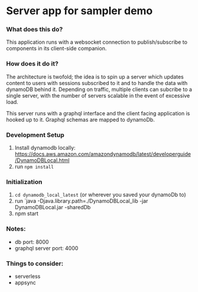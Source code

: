 # Server app for sampler demo

### What does this do?

This application runs with a websocket connection to publish/subscribe to components in its client-side companion.

### How does it do it?

The architecture is twofold; the idea is to spin up a server which updates content to users with sessions subscribed to it and to handle the data with dynamoDB behind it. Depending on traffic, multiple clients can subcribe to a single server, with the number of servers scalable in the event of excessive load.

This server runs with a graphql interface and the client facing application is hooked up to it. Graphql schemas are mapped to dynamoDb.

### Development Setup

1. Install dynamodb locally: https://docs.aws.amazon.com/amazondynamodb/latest/developerguide/DynamoDBLocal.html
2. run `npm install`

### Initialization 

1. `cd dynamodb_local_latest` (or wherever you saved your dynamoDb to)
2. run `java -Djava.library.path=./DynamoDBLocal_lib -jar DynamoDBLocal.jar -sharedDb
3. npm start

### Notes:
- db port: 8000
- graphql server port: 4000

### Things to consider:
- serverless
- appsync
